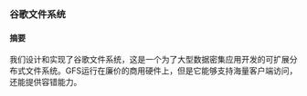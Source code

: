 ### 谷歌文件系统
#### 摘要
我们设计和实现了谷歌文件系统，这是一个为了大型数据密集应用开发的可扩展分布式文件系统。GFS运行在廉价的商用硬件上，但是它能够支持海量客户端访问，还能提供容错能力。